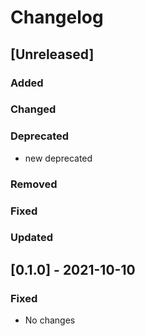 # Changelog

## [Unreleased]

### Added

### Changed

### Deprecated
- new deprecated

### Removed

### Fixed

### Updated


## [0.1.0] - 2021-10-10

### Fixed
- No changes
